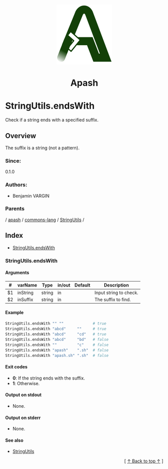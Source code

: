 
<div align='center' id='apash-top'>
  <a href='https://github.com/hastec-fr/apash'>
    <img alt='apash-logo' src='../../../../../../../assets/apash-logo.svg'/>
  </a>

  # Apash
</div>

# StringUtils.endsWith

Check if a string ends with a specified suffix.

## Overview

The suffix is a string (not a pattern).
### Since:
0.1.0

### Authors:
* Benjamin VARGIN

### Parents
<!-- apash.parentBegin -->
[](../../../../.md) / [apash](../../../apash.md) / [commons-lang](../../commons-lang.md) / [StringUtils](../StringUtils.md) / 
<!-- apash.parentEnd -->

## Index

* [StringUtils.endsWith](#stringutilsendswith)

### StringUtils.endsWith

#### Arguments
| #      | varName        | Type          | in/out   | Default    | Description                           |
|--------|----------------|---------------|----------|------------|---------------------------------------|
| $1     | inString       | string        | in       |            | Input string to check.                |
| $2     | inSuffix       | string        | in       |            | The suffix to find.                   |

#### Example

```bash
StringUtils.endsWith "" ""             # true
StringUtils.endsWith "abcd"     ""     # true
StringUtils.endsWith "abcd"     "cd"   # true
StringUtils.endsWith "abcd"     "bd"   # false
StringUtils.endsWith ""         "c"    # false
StringUtils.endsWith "apash"    ".sh"  # false
StringUtils.endsWith "apash.sh" ".sh"  # false
```

#### Exit codes

* **0**: If the string ends with the suffix.
* **1**: Otherwise.

#### Output on stdout

* None.

#### Output on stderr

* None.

#### See also

* [StringUtils](../StringUtils.md)


  <div align='right'>[ <a href='#apash-top'>↑ Back to top ↑</a> ]</div>


